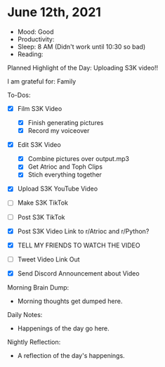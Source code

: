 # June 12th, 2021

- Mood: Good
- Productivity: 
- Sleep: 8 AM (Didn't work until 10:30 so bad)
- Reading: 

Planned Highlight of the Day: Uploading S3K video!!

I am grateful for: Family

To-Dos:
- [x] Film S3K Video
	- [x] Finish generating pictures
	- [x] Record my voiceover
- [x] Edit S3K Video
	- [x] Combine pictures over output.mp3
	- [x] Get Atrioc and Toph Clips
	- [x] Stich everything together
- [x] Upload S3K YouTube Video
- [ ] Make S3K TikTok
- [ ] Post S3K TikTok
- [x] Post S3K Video Link to r/Atrioc and r/Python?
- [x] TELL MY FRIENDS TO WATCH THE VIDEO
- [ ] Tweet Video Link Out
- [x] Send Discord Announcement about Video


Morning Brain Dump:
- Morning thoughts get dumped here.

Daily Notes:
- Happenings of the day go here.


Nightly Reflection: 
- A reflection of the day's happenings.





